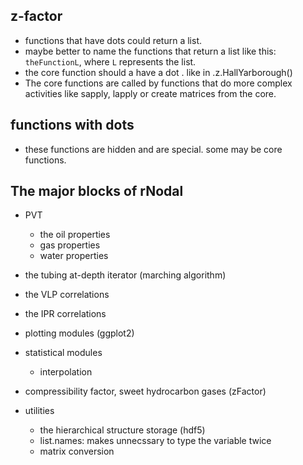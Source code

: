 ## z-factor
* functions that have dots could return a list.
* maybe better to name the functions that return a list like this: `theFunctionL`, where `L` represents the list.
* the core function should a have a dot . like in .z.HallYarborough()
* The core functions are called by functions that do more complex activities like sapply, lapply or create matrices from the core.

## functions with dots
* these functions are hidden and are special. some may be core functions.


## The major blocks of rNodal
* PVT
    * the oil properties
    * gas properties
    * water properties

* the tubing at-depth iterator (marching algorithm)
* the VLP correlations
* the IPR correlations

* plotting modules (ggplot2)
* statistical modules
    * interpolation

* compressibility factor, sweet hydrocarbon gases (zFactor)

* utilities
    * the hierarchical structure storage (hdf5)
    * list.names: makes unnecssary to type the variable twice
    * matrix conversion

    

